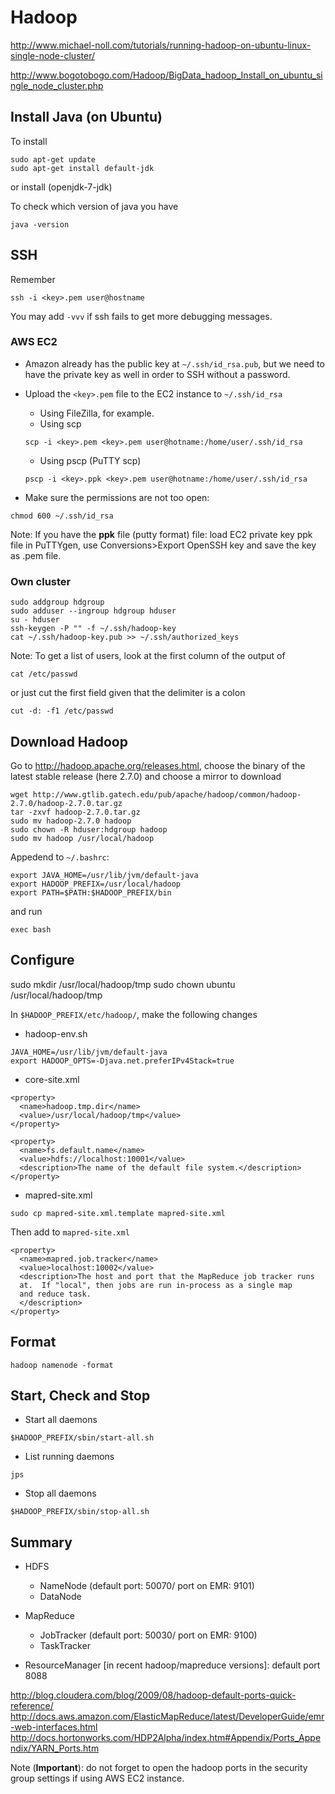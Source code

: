 # Hadoop

http://www.michael-noll.com/tutorials/running-hadoop-on-ubuntu-linux-single-node-cluster/

http://www.bogotobogo.com/Hadoop/BigData_hadoop_Install_on_ubuntu_single_node_cluster.php

## Install Java (on Ubuntu)
To install 
```
sudo apt-get update
sudo apt-get install default-jdk
```
or install (openjdk-7-jdk)


To check which version of java you have
```
java -version
```

## SSH

Remember 
```
ssh -i <key>.pem user@hostname
```
You may add `-vvv` if ssh fails to get more debugging messages.

### AWS EC2
* Amazon already has the public key at `~/.ssh/id_rsa.pub`, but
  we need to have the private key as well in order to SSH without a password.
* Upload the `<key>.pem` file to the EC2 instance to `~/.ssh/id_rsa`
	* Using FileZilla, for example.
	* Using scp
	```
	scp -i <key>.pem <key>.pem user@hotname:/home/user/.ssh/id_rsa
	```
	* Using pscp (PuTTY scp)
	```
	pscp -i <key>.ppk <key>.pem user@hotname:/home/user/.ssh/id_rsa
	```

* Make sure the permissions are not too open:
```
chmod 600 ~/.ssh/id_rsa
```

Note: If you have the **ppk** file (putty format) file:
load EC2 private key ppk file in PuTTYgen, use Conversions>Export OpenSSH key and save the key as .pem file.


### Own cluster

```
sudo addgroup hdgroup
sudo adduser --ingroup hdgroup hduser
su - hduser
ssh-keygen -P "" -f ~/.ssh/hadoop-key
cat ~/.ssh/hadoop-key.pub >> ~/.ssh/authorized_keys
```

Note: To get a list of users, look at the first column of the output of
```
cat /etc/passwd
```
or just cut the first field given that the delimiter is a colon
```
cut -d: -f1 /etc/passwd
```

## Download Hadoop
Go to http://hadoop.apache.org/releases.html,
choose the binary of the latest stable release (here 2.7.0) and choose a mirror to download

```
wget http://www.gtlib.gatech.edu/pub/apache/hadoop/common/hadoop-2.7.0/hadoop-2.7.0.tar.gz
tar -zxvf hadoop-2.7.0.tar.gz
sudo mv hadoop-2.7.0 hadoop
sudo chown -R hduser:hdgroup hadoop
sudo mv hadoop /usr/local/hadoop
```

Appedend to `~/.bashrc`:
```
export JAVA_HOME=/usr/lib/jvm/default-java
export HADOOP_PREFIX=/usr/local/hadoop
export PATH=$PATH:$HADOOP_PREFIX/bin
```
and run
```
exec bash
```

## Configure

sudo mkdir /usr/local/hadoop/tmp
sudo chown ubuntu /usr/local/hadoop/tmp

In `$HADOOP_PREFIX/etc/hadoop/`, make the following changes

* hadoop-env.sh 

```
JAVA_HOME=/usr/lib/jvm/default-java
export HADOOP_OPTS=-Djava.net.preferIPv4Stack=true
```

* core-site.xml

```
<property>
  <name>hadoop.tmp.dir</name>
  <value>/usr/local/hadoop/tmp</value>
</property>

<property>
  <name>fs.default.name</name>
  <value>hdfs://localhost:10001</value>
  <description>The name of the default file system.</description>
</property>
```


* mapred-site.xml


```
sudo cp mapred-site.xml.template mapred-site.xml
```

Then add to `mapred-site.xml`
```
<property>
  <name>mapred.job.tracker</name>
  <value>localhost:10002</value>
  <description>The host and port that the MapReduce job tracker runs
  at.  If "local", then jobs are run in-process as a single map
  and reduce task.
  </description>
</property>
```

## Format

```
hadoop namenode -format
```

## Start, Check and Stop

* Start all daemons
```
$HADOOP_PREFIX/sbin/start-all.sh
```

* List running daemons
```
jps
```

* Stop all daemons
```
$HADOOP_PREFIX/sbin/stop-all.sh
```


## Summary
* HDFS
	* NameNode (default port: 50070/ port on EMR: 9101)
	* DataNode
* MapReduce
	* JobTracker (default port: 50030/ port on EMR: 9100)
	* TaskTracker

* ResourceManager [in recent hadoop/mapreduce versions]: default port 8088

http://blog.cloudera.com/blog/2009/08/hadoop-default-ports-quick-reference/
http://docs.aws.amazon.com/ElasticMapReduce/latest/DeveloperGuide/emr-web-interfaces.html
http://docs.hortonworks.com/HDP2Alpha/index.htm#Appendix/Ports_Appendix/YARN_Ports.htm

Note (**Important**): do not forget to open the hadoop ports in the security group settings if using AWS EC2 instance.
